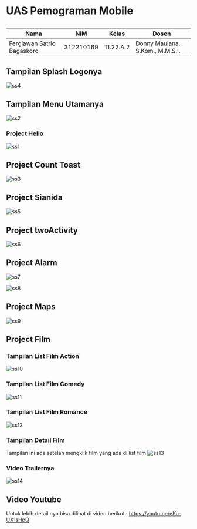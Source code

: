 # UAS Pemograman Mobile
##


|**Nama**|**NIM**|**Kelas**|**Dosen**|
|----|---|-----|------|
|Fergiawan Satrio Bagaskoro|312210169|TI.22.A.2|Donny Maulana, S.Kom., M.M.S.I.|


##
## Tampilan Splash Logonya
![ss4](https://github.com/FsBagaskorooooo/UAS_Mobile/assets/130354090/5778fec5-7960-4618-886a-0ae76ed8d773)

## Tampilan Menu Utamanya
![ss2](https://github.com/FsBagaskorooooo/UAS_Mobile/assets/130354090/90ada373-8477-4b81-9e49-cc0753744fc2)

### Project Hello
![ss1](https://github.com/FsBagaskorooooo/UAS_Mobile/assets/130354090/1ca981dd-4e74-4a71-b1a6-674aa1299968)

## Project Count Toast
![ss3](https://github.com/FsBagaskorooooo/UAS_Mobile/assets/130354090/acc1dd44-9bcb-407f-ab6f-e7d4fcc9422e)

## Project Sianida
![ss5](https://github.com/FsBagaskorooooo/UAS_Mobile/assets/130354090/a2c3248d-c69b-494b-b019-81bc09293fac)

## Project twoActivity
![ss6](https://github.com/FsBagaskorooooo/UAS_Mobile/assets/130354090/b0aeabd9-42ac-47a0-a127-82cd08155705)

## Project Alarm
![ss7](https://github.com/FsBagaskorooooo/UAS_Mobile/assets/130354090/7fd6498a-6c20-4e0e-a3e9-dbe9f7bd7775)

![ss8](https://github.com/FsBagaskorooooo/UAS_Mobile/assets/130354090/de6871fb-611f-4078-9cff-c43a3a33af20)

## Project Maps
![ss9](https://github.com/FsBagaskorooooo/UAS_Mobile/assets/130354090/3d743d73-fb2b-49b0-b429-6a30ba72f738)

## Project Film
### Tampilan List Film Action
![ss10](https://github.com/FsBagaskorooooo/UAS_Mobile/assets/130354090/38ce9707-ed57-4156-a654-f2a793d88b80)

### Tampilan List Film Comedy
![ss11](https://github.com/FsBagaskorooooo/UAS_Mobile/assets/130354090/bf5b80a3-b829-481a-a0a4-fee1f9b779c3)

### Tampilan List Film Romance
![ss12](https://github.com/FsBagaskorooooo/UAS_Mobile/assets/130354090/18d7f3c9-5fa4-44ce-84ad-ea6b848a3f03)

### Tampilan Detail Film
Tampilan ini ada setelah mengklik film yang ada di list film
![ss13](https://github.com/FsBagaskorooooo/UAS_Mobile/assets/130354090/da640083-7920-4bf8-baba-c508ac30fbd9)

### Video Trailernya
![ss14](https://github.com/FsBagaskorooooo/UAS_Mobile/assets/130354090/e35e425a-c376-43ac-8d20-a73a9b8d4386)

## Video Youtube
Untuk lebih detail nya bisa dilihat di video berikut : https://youtu.be/eKu-UX1sHpQ
